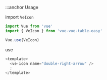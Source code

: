:::anchor Usage

import `VeIcon`

```javascript
import Vue from 'vue'
import { VeIcon } from 'vue-vue-table-easy'

Vue.use(VeIcon)
```

use

```javascript
<template>
  <ve-icon name="double-right-arrow" />
  ;
</template>
```
